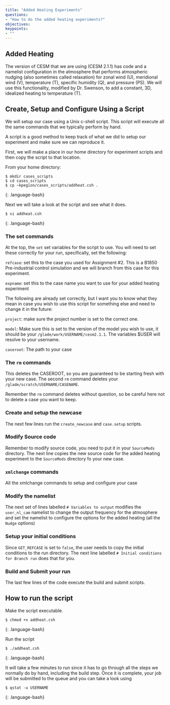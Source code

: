 ```yaml
---
title: "Added Heating Experiments"
questions:
- "How to do the added heating experiments?"
objectives:
keypoints:
- ""
---
```


## Added Heating

The version of CESM that we are using (CESM 2.1.1) has code and a namelist configuration in the atmosphere that performs atmospheric nudging (also sometimes called relaxation) for zonal wind (U), meridional wind (V), temperature (T), specific humidity (Q), and pressure (PS).  We will use this functionality, modified by Dr. Swenson, to add a constant, 3D, idealized heating to temperature (T).

## Create, Setup and Configure Using a Script

We will setup our case using a Unix c-shell script.  This script will execute all the same commands that we typically perform by hand.

A script is a good method to keep track of what we did to setup our experiment and make sure we can reproduce it.  

First, we will make a place in our home directory for experiment scripts and then copy the script to that location.

From your home directory:

~~~
$ mkdir cases_scripts
$ cd cases_scripts
$ cp ~kpegion/cases_scripts/addheat.csh . 
~~~
{: .language-bash}


Next we will take a look at the script and see what it does.

~~~
$ vi addheat.csh
~~~
{: .language-bash}

### The set commands

At the top, the `set` set variables for the script to use.  You will need to set these correctly for your run, specifically, set the following:

`refcase`: set this to the case you used for Assignment #2. This is a B1850 Pre-industrial control simulation and we will branch from this case for this experiment.

`expname`: set this to the case name you want to use for your added heating experiment

The following are already set correctly, but I want you to know what they mean in case you wish to use this script for something else and need to change it in the future:

`project`: make sure the project number is set to the correct one.

`model`: Make sure this is set to the version of the model you wish to use, it should be your `/glade/work/USERNAME/cesm2.1.1`.  The variables $USER will resolve to your username.

`caseroot`: The path to your case

### The `rm` commands

This deletes the CASEROOT, so you are guaranteed to be starting fresh with your new case.
The second `rm` command deletes your `/glade/scratch/USERNAME/CASENAME`.

Remember the `rm` command deletes without question, so be careful here not to delete a case you want to keep. 

### Create and setup the newcase

The next few lines run the `create_newcase` and `case.setup` scripts. 

### Modify Source code

Remember to modify source code, you need to put it in your `SourceMods` directory.
The next line copies the new source code for the added heating experiment to the `SourceMods` directory fo your new case.

### `xmlchange` commands

All the xmlchange commands to setup and configure your case

### Modify the namelist

The next set of lines labelled `# Variables to output` modifies the `user_nl_cam` namelist to change the output frequency for the atmosphere and set the namelist to configure the options for the added heating (all the `Nudge` options)


### Setup your initial conditions

Since `GET_REFCASE` is set to `false`, the user needs to copy the initial conditions to the run directory.  The next line labelled `# Initial conditions for Branch run` does that for you.

### Build and Submit your run

The last few lines of the code execute the build and submit scripts.

## How to run the script

Make the script executable.

~~~
$ chmod +x addheat.csh
~~~
{: .language-bash}

Run the script

~~~
$ ./addheat.csh
~~~
{: .language-bash}

It will take a few minutes to run since it has to go through all the steps we normally do by hand, including the build step.  Once it is complete, your job will be submitted to the queue and you can take a look using 

~~~
$ qstat -u USERNAME
~~~
{: .language-bash}
